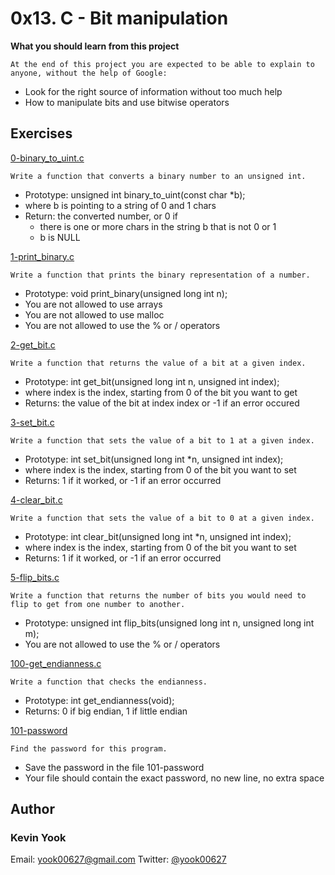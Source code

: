 # 0x13. C - Bit manipulation

**What you should learn from this project**

    At the end of this project you are expected to be able to explain to anyone, without the help of Google:

* Look for the right source of information without too much help
* How to manipulate bits and use bitwise operators

## Exercises

[0-binary_to_uint.c](./0-binary_to_uint.c)
```
Write a function that converts a binary number to an unsigned int.
```
* Prototype: unsigned int binary_to_uint(const char *b);
* where b is pointing to a string of 0 and 1 chars
* Return: the converted number, or 0 if 
  * there is one or more chars in the string b that is not 0 or 1
  * b is NULL

[1-print_binary.c](./1-print_binary.c)
```
Write a function that prints the binary representation of a number.
```
* Prototype: void print_binary(unsigned long int n);
* You are not allowed to use arrays
* You are not allowed to use malloc
* You are not allowed to use the % or / operators

[2-get_bit.c](./2-get_bit.c)
```
Write a function that returns the value of a bit at a given index.
```
* Prototype: int get_bit(unsigned long int n, unsigned int index);
* where index is the index, starting from 0 of the bit you want to get
* Returns: the value of the bit at index index or -1 if an error occured

[3-set_bit.c](./3-set_bit.c)
```
Write a function that sets the value of a bit to 1 at a given index.
```
* Prototype: int set_bit(unsigned long int *n, unsigned int index);
* where index is the index, starting from 0 of the bit you want to set
* Returns: 1 if it worked, or -1 if an error occurred

[4-clear_bit.c](./4-clear_bit.c)
```
Write a function that sets the value of a bit to 0 at a given index.
```
* Prototype: int clear_bit(unsigned long int *n, unsigned int index);
* where index is the index, starting from 0 of the bit you want to set
* Returns: 1 if it worked, or -1 if an error occurred

[5-flip_bits.c](./5-flip_bits.c)
```
Write a function that returns the number of bits you would need to flip to get from one number to another.
```
* Prototype: unsigned int flip_bits(unsigned long int n, unsigned long int m);
* You are not allowed to use the % or / operators

[100-get_endianness.c](./100-get_endianness.c)
```
Write a function that checks the endianness.
```
* Prototype: int get_endianness(void);
* Returns: 0 if big endian, 1 if little endian

[101-password](./101-password)
```
Find the password for this program.
```
* Save the password in the file 101-password
* Your file should contain the exact password, no new line, no extra space

## Author
### Kevin Yook 
Email: <yook00627@gmail.com> Twitter: [@yook00627](https://twitter.com/yook00627)
